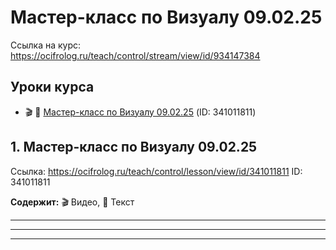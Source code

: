 # Мастер-класс по Визуалу 09.02.25

Ссылка на курс: https://ocifrolog.ru/teach/control/stream/view/id/934147384

## Уроки курса

- 🎬 📝 [Мастер-класс по Визуалу 09.02.25](#мастер-класс-по-визуалу-090225-lesson-1) (ID: 341011811)

<a id='мастер-класс-по-визуалу-090225-lesson-1'></a>
## 1. Мастер-класс по Визуалу 09.02.25
Ссылка: https://ocifrolog.ru/teach/control/lesson/view/id/341011811
ID: 341011811

**Содержит:** 🎬 Видео, 📝 Текст

---



---



---

<a id='нейроконцентрат-20-/-записи-3х-дней'></a>